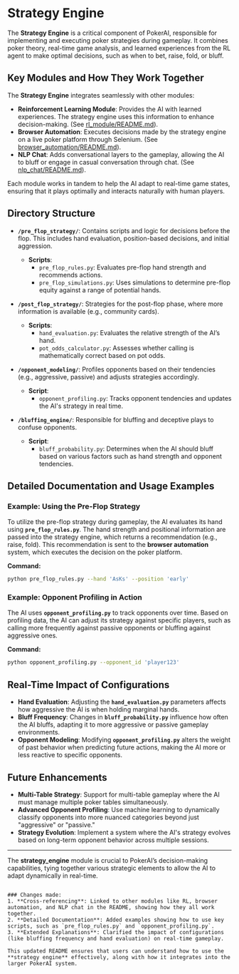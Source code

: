 # Strategy Engine

The **Strategy Engine** is a critical component of PokerAI, responsible for implementing and executing poker strategies during gameplay. It combines poker theory, real-time game analysis, and learned experiences from the RL agent to make optimal decisions, such as when to bet, raise, fold, or bluff.

## Key Modules and How They Work Together

The **Strategy Engine** integrates seamlessly with other modules:
- **Reinforcement Learning Module**: Provides the AI with learned experiences. The strategy engine uses this information to enhance decision-making. (See [rl_module/README.md](../rl_module/README.md)).
- **Browser Automation**: Executes decisions made by the strategy engine on a live poker platform through Selenium. (See [browser_automation/README.md](../browser_automation/README.md)).
- **NLP Chat**: Adds conversational layers to the gameplay, allowing the AI to bluff or engage in casual conversation through chat. (See [nlp_chat/README.md](../nlp_chat/README.md)).

Each module works in tandem to help the AI adapt to real-time game states, ensuring that it plays optimally and interacts naturally with human players.

## Directory Structure

- **`/pre_flop_strategy/`**: Contains scripts and logic for decisions before the flop. This includes hand evaluation, position-based decisions, and initial aggression.
  - **Scripts**: 
    - `pre_flop_rules.py`: Evaluates pre-flop hand strength and recommends actions.
    - `pre_flop_simulations.py`: Uses simulations to determine pre-flop equity against a range of potential hands.
  
- **`/post_flop_strategy/`**: Strategies for the post-flop phase, where more information is available (e.g., community cards).
  - **Scripts**:
    - `hand_evaluation.py`: Evaluates the relative strength of the AI’s hand.
    - `pot_odds_calculator.py`: Assesses whether calling is mathematically correct based on pot odds.
  
- **`/opponent_modeling/`**: Profiles opponents based on their tendencies (e.g., aggressive, passive) and adjusts strategies accordingly.
  - **Script**: 
    - `opponent_profiling.py`: Tracks opponent tendencies and updates the AI's strategy in real time.
  
- **`/bluffing_engine/`**: Responsible for bluffing and deceptive plays to confuse opponents.
  - **Script**:
    - `bluff_probability.py`: Determines when the AI should bluff based on various factors such as hand strength and opponent tendencies.

## Detailed Documentation and Usage Examples

### Example: Using the Pre-Flop Strategy
To utilize the pre-flop strategy during gameplay, the AI evaluates its hand using **`pre_flop_rules.py`**. The hand strength and positional information are passed into the strategy engine, which returns a recommendation (e.g., raise, fold). This recommendation is sent to the **browser automation** system, which executes the decision on the poker platform.

**Command:**
```bash
python pre_flop_rules.py --hand 'AsKs' --position 'early'
```

### Example: Opponent Profiling in Action
The AI uses **`opponent_profiling.py`** to track opponents over time. Based on profiling data, the AI can adjust its strategy against specific players, such as calling more frequently against passive opponents or bluffing against aggressive ones.

**Command:**
```bash
python opponent_profiling.py --opponent_id 'player123'
```

## Real-Time Impact of Configurations

- **Hand Evaluation**: Adjusting the **`hand_evaluation.py`** parameters affects how aggressive the AI is when holding marginal hands.
- **Bluff Frequency**: Changes in **`bluff_probability.py`** influence how often the AI bluffs, adapting it to more aggressive or passive gameplay environments.
- **Opponent Modeling**: Modifying **`opponent_profiling.py`** alters the weight of past behavior when predicting future actions, making the AI more or less reactive to specific opponents.

## Future Enhancements

- **Multi-Table Strategy**: Support for multi-table gameplay where the AI must manage multiple poker tables simultaneously.
- **Advanced Opponent Profiling**: Use machine learning to dynamically classify opponents into more nuanced categories beyond just "aggressive" or "passive."
- **Strategy Evolution**: Implement a system where the AI's strategy evolves based on long-term opponent behavior across multiple sessions.

---

The **strategy_engine** module is crucial to PokerAI’s decision-making capabilities, tying together various strategic elements to allow the AI to adapt dynamically in real-time.
``` 

### Changes made:
1. **Cross-referencing**: Linked to other modules like RL, browser automation, and NLP chat in the README, showing how they all work together.
2. **Detailed Documentation**: Added examples showing how to use key scripts, such as `pre_flop_rules.py` and `opponent_profiling.py`.
3. **Extended Explanations**: Clarified the impact of configurations (like bluffing frequency and hand evaluation) on real-time gameplay.

This updated README ensures that users can understand how to use the **strategy engine** effectively, along with how it integrates into the larger PokerAI system.
